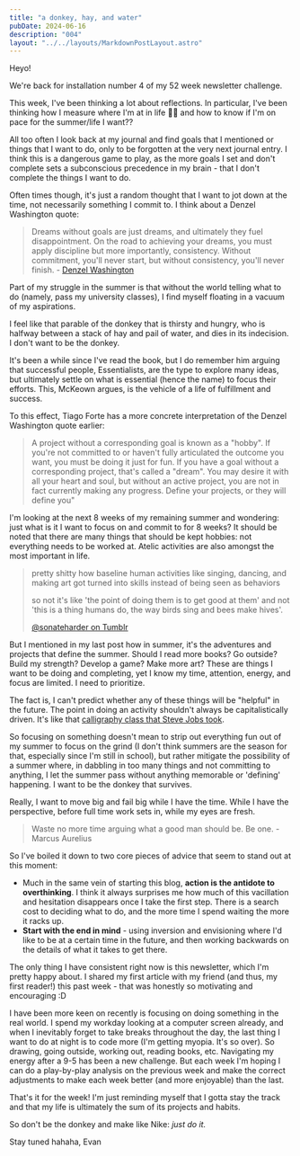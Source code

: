 ```yaml
---
title: "a donkey, hay, and water"
pubDate: 2024-06-16
description: "004"
layout: "../../layouts/MarkdownPostLayout.astro"
---
```


Heyo!

We're back for installation number 4 of my 52 week newsletter challenge.

This week, I've been thinking a lot about reflections. In particular, I've been thinking how I measure where I'm at in life 🤔🤔 and how to know if I'm on pace for the summer/life I want??

All too often I look back at my journal and find goals that I mentioned or things that I want to do, only to be forgotten at the very next journal entry. I think this is a dangerous game to play, as the more goals I set and don't complete sets a subconscious precedence in my brain - that I don't complete the things I want to do.

Often times though, it's just a random thought that I want to jot down at the time, not necessarily something I commit to. I think about a Denzel Washington quote:

> Dreams without goals are just dreams, and ultimately they fuel disappointment. On the road to achieving your dreams, you must apply discipline but more importantly, consistency. Without commitment, you'll never start, but without consistency, you'll never finish. - [Denzel Washington](https://www.youtube.com/watch?v=E5XmSKolWn4)

Part of my struggle in the summer is that without the world telling what to do (namely, pass my university classes), I find myself floating in a vacuum of my aspirations.

I feel like that parable of the donkey that is thirsty and hungry, who is halfway between a stack of hay and pail of water, and dies in its indecision. I don't want to be the donkey.

It's been a while since I've read the book, but I do remember him arguing that successful people, Essentialists, are the type to explore many ideas, but ultimately settle on what is essential (hence the name) to focus their efforts. This, McKeown argues, is the vehicle of a life of fulfillment and success.

To this effect, Tiago Forte has a more concrete interpretation of the Denzel Washington quote earlier:

> A project without a corresponding goal is known as a "hobby". If you're not committed to or haven't fully articulated the outcome you want, you must be doing it just for fun. If you have a goal without a corresponding project, that's called a "dream". You may desire it with all your heart and soul, but without an active project, you are not in fact currently making any progress. Define your projects, or they will define you"

I'm looking at the next 8 weeks of my remaining summer and wondering: just what is it I want to focus on and commit to for 8 weeks? It should be noted that there are many things that should be kept hobbies: not everything needs to be worked at. Atelic activities are also amongst the most important in life.

> pretty shitty how baseline human activities like singing, dancing, and making art got turned into skills instead of being seen as behaviors
>
> so not it's like 'the point of doing them is to get good at them' and not 'this is a thing humans do, the way birds sing and bees make hives'.
>
> [@sonateharder on Tumblr](https://www.tumblr.com/sonateharder/631712995621453824/goldhornsandblackwool-pretty-shitty-how)

But I mentioned in my last post how in summer, it's the adventures and projects that define the summer. Should I read more books? Go outside? Build my strength? Develop a game? Make more art? These are things I want to be doing and completing, yet I know my time, attention, energy, and focus are limited. I need to prioritize.

The fact is, I can't predict whether any of these things will be "helpful" in the future. The point in doing an activity shouldn't always be capitalistically driven. It's like that [calligraphy class that Steve Jobs took](https://www.leemunroe.com/steve-jobs-calligraphy/).

So focusing on something doesn't mean to strip out everything fun out of my summer to focus on the grind (I don't think summers are the season for that, especially since I'm still in school), but rather mitigate the possibility of a summer where, in dabbling in too many things and not committing to anything, I let the summer pass without anything memorable or 'defining' happening. I want to be the donkey that survives.

Really, I want to move big and fail big while I have the time.
While I have the perspective, before full time work sets in, while my eyes are fresh.

> Waste no more time arguing what a good man should be. Be one. - Marcus Aurelius

So I've boiled it down to two core pieces of advice that seem to stand out at this moment:

- Much in the same vein of starting this blog, **action is the antidote to overthinking**. I think it always surprises me how much of this vacillation and hesitation disappears once I take the first step. There is a search cost to deciding what to do, and the more time I spend waiting the more it racks up.
- **Start with the end in mind** - using inversion and envisioning where I'd like to be at a certain time in the future, and then working backwards on the details of what it takes to get there.

The only thing I have consistent right now is this newsletter, which I'm pretty happy about. I shared my first article with my friend (and thus, my first reader!) this past week - that was honestly so motivating and encouraging :D

I have been more keen on recently is focusing on doing something in the real world. I spend my workday looking at a computer screen already, and when I inevitably forget to take breaks throughout the day, the last thing I want to do at night is to code more (I'm getting myopia. It's so over). So drawing, going outside, working out, reading books, etc. Navigating my energy after a 9-5 has been a new challenge. But each week I'm hoping I can do a play-by-play analysis on the previous week and make the correct adjustments to make each week better (and more enjoyable) than the last.

That's it for the week! I'm just reminding myself that I gotta stay the track and that my life is ultimately the sum of its projects and habits.

So don't be the donkey and make like Nike: _just do it._

Stay tuned hahaha,
Evan

